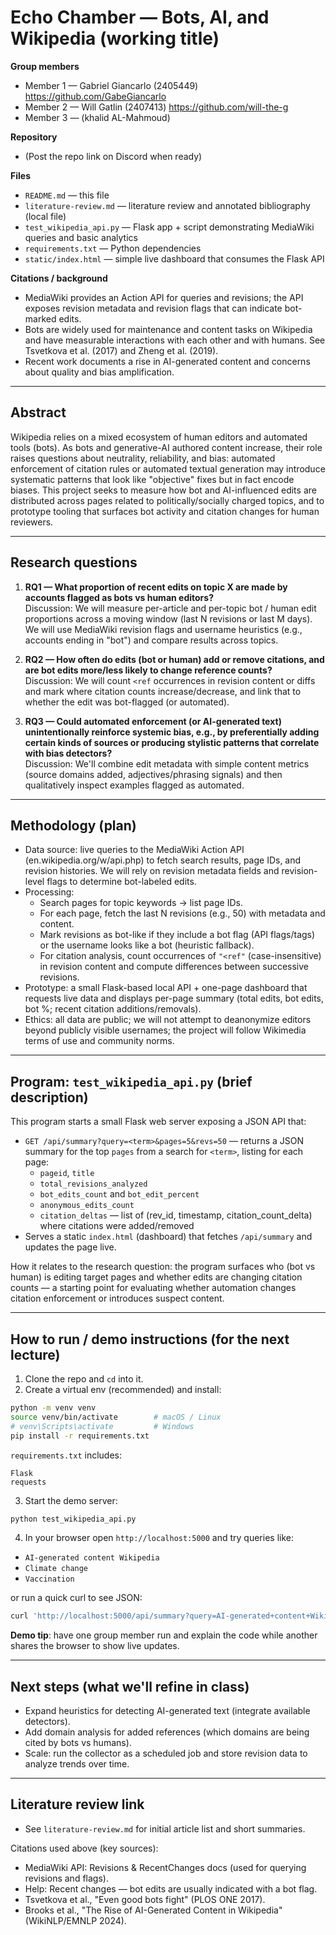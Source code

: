 # Echo Chamber — Bots, AI, and Wikipedia (working title)

**Group members**
- Member 1 — Gabriel Giancarlo (2405449) https://github.com/GabeGiancarlo
- Member 2 — Will Gatlin (2407413) https://github.com/will-the-g
- Member 3 — (khalid AL-Mahmoud)

**Repository**
- (Post the repo link on Discord when ready)

**Files**
- `README.md` — this file
- `literature-review.md` — literature review and annotated bibliography (local file)
- `test_wikipedia_api.py` — Flask app + script demonstrating MediaWiki queries and basic analytics
- `requirements.txt` — Python dependencies
- `static/index.html` — simple live dashboard that consumes the Flask API

**Citations / background**
- MediaWiki provides an Action API for queries and revisions; the API exposes revision metadata and revision flags that can indicate bot-marked edits.
- Bots are widely used for maintenance and content tasks on Wikipedia and have measurable interactions with each other and with humans. See Tsvetkova et al. (2017) and Zheng et al. (2019).
- Recent work documents a rise in AI-generated content and concerns about quality and bias amplification.

---

## Abstract

Wikipedia relies on a mixed ecosystem of human editors and automated tools (bots). As bots and generative-AI authored content increase, their role raises questions about neutrality, reliability, and bias: automated enforcement of citation rules or automated textual generation may introduce systematic patterns that look like "objective" fixes but in fact encode biases. This project seeks to measure how bot and AI-influenced edits are distributed across pages related to politically/socially charged topics, and to prototype tooling that surfaces bot activity and citation changes for human reviewers.

---

## Research questions

1. **RQ1 — What proportion of recent edits on topic X are made by accounts flagged as bots vs human editors?**  
   Discussion: We will measure per-article and per-topic bot / human edit proportions across a moving window (last N revisions or last M days). We will use MediaWiki revision flags and username heuristics (e.g., accounts ending in "bot") and compare results across topics.

2. **RQ2 — How often do edits (bot or human) add or remove citations, and are bot edits more/less likely to change reference counts?**  
   Discussion: We will count `<ref` occurrences in revision content or diffs and mark where citation counts increase/decrease, and link that to whether the edit was bot-flagged (or automated).

3. **RQ3 — Could automated enforcement (or AI-generated text) unintentionally reinforce systemic bias, e.g., by preferentially adding certain kinds of sources or producing stylistic patterns that correlate with bias detectors?**  
   Discussion: We'll combine edit metadata with simple content metrics (source domains added, adjectives/phrasing signals) and then qualitatively inspect examples flagged as automated.

---

## Methodology (plan)

- Data source: live queries to the MediaWiki Action API (en.wikipedia.org/w/api.php) to fetch search results, page IDs, and revision histories. We will rely on revision metadata fields and revision-level flags to determine bot-labeled edits.
- Processing:
  - Search pages for topic keywords → list page IDs.
  - For each page, fetch the last N revisions (e.g., 50) with metadata and content.
  - Mark revisions as bot-like if they include a bot flag (API flags/tags) or the username looks like a bot (heuristic fallback).
  - For citation analysis, count occurrences of `"<ref"` (case-insensitive) in revision content and compute differences between successive revisions.
- Prototype: a small Flask-based local API + one-page dashboard that requests live data and displays per-page summary (total edits, bot edits, bot %; recent citation additions/removals).
- Ethics: all data are public; we will not attempt to deanonymize editors beyond publicly visible usernames; the project will follow Wikimedia terms of use and community norms.

---

## Program: `test_wikipedia_api.py` (brief description)

This program starts a small Flask web server exposing a JSON API that:

- `GET /api/summary?query=<term>&pages=5&revs=50` — returns a JSON summary for the top `pages` from a search for `<term>`, listing for each page:
  - `pageid`, `title`
  - `total_revisions_analyzed`
  - `bot_edits_count` and `bot_edit_percent`
  - `anonymous_edits_count`
  - `citation_deltas` — list of (rev_id, timestamp, citation_count_delta) where citations were added/removed
- Serves a static `index.html` (dashboard) that fetches `/api/summary` and updates the page live.

How it relates to the research question: the program surfaces who (bot vs human) is editing target pages and whether edits are changing citation counts — a starting point for evaluating whether automation changes citation enforcement or introduces suspect content.

---

## How to run / demo instructions (for the next lecture)

1. Clone the repo and `cd` into it.
2. Create a virtual env (recommended) and install:

```bash
python -m venv venv
source venv/bin/activate        # macOS / Linux
# venv\Scripts\activate         # Windows
pip install -r requirements.txt
```

`requirements.txt` includes:

```
Flask
requests
```

3. Start the demo server:

```bash
python test_wikipedia_api.py
```

4. In your browser open `http://localhost:5000` and try queries like:

* `AI-generated content Wikipedia`
* `Climate change`
* `Vaccination`

or run a quick curl to see JSON:

```bash
curl 'http://localhost:5000/api/summary?query=AI-generated+content+Wikipedia&pages=3&revs=30'
```

**Demo tip**: have one group member run and explain the code while another shares the browser to show live updates.

---

## Next steps (what we'll refine in class)

* Expand heuristics for detecting AI-generated text (integrate available detectors).
* Add domain analysis for added references (which domains are being cited by bots vs humans).
* Scale: run the collector as a scheduled job and store revision data to analyze trends over time.

---

## Literature review link

* See `literature-review.md` for initial article list and short summaries.

Citations used above (key sources):
- MediaWiki API: Revisions & RecentChanges docs (used for querying revisions and flags).
- Help: Recent changes — bot edits are usually indicated with a bot flag.
- Tsvetkova et al., "Even good bots fight" (PLOS ONE 2017).
- Brooks et al., "The Rise of AI-Generated Content in Wikipedia" (WikiNLP/EMNLP 2024).
